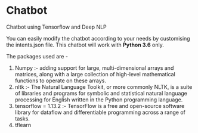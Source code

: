 # Chatbot

Chatbot using Tensorflow and Deep NLP

You can easily modify the chatbot according to your needs by customising the intents.json file.
This chatbot will work with **Python 3.6** only.

The packages used are -
1) Numpy :- adding support for large, multi-dimensional arrays and matrices, along with a large collection of high-level mathematical functions to operate on these arrays.
2) nltk :- The Natural Language Toolkit, or more commonly NLTK, is a suite of libraries and programs for symbolic and statistical natural language processing for English written in the Python programming language.
3) tensorflow = 1.13.2 :- TensorFlow is a free and open-source software library for dataflow and differentiable programming across a range of tasks.
4) tflearn 

